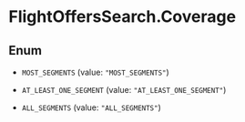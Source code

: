 # FlightOffersSearch.Coverage

## Enum


* `MOST_SEGMENTS` (value: `"MOST_SEGMENTS"`)

* `AT_LEAST_ONE_SEGMENT` (value: `"AT_LEAST_ONE_SEGMENT"`)

* `ALL_SEGMENTS` (value: `"ALL_SEGMENTS"`)


